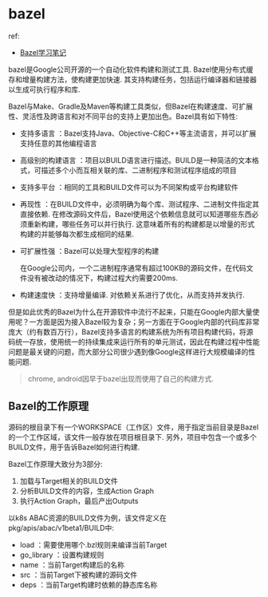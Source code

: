 # bazel
ref:
- [Bazel学习笔记](https://blog.gmem.cc/bazel-study-note)

bazel是Google公司开源的一个自动化软件构建和测试工具. Bazel使用分布式缓存和增量构建方法，使构建更加快速. 其支持构建任务，包括运行编译器和链接器以生成可执行程序和库.

Bazel与Make、Gradle及Maven等构建工具类似，但Bazel在构建速度、可扩展性、灵活性及跨语言和对不同平台的支持上更加出色。Bazel具有如下特性:
- 支持多语言 ：Bazel支持Java、Objective-C和C++等主流语言，并可以扩展支持任意的其他编程语言
- 高级别的构建语言 ：项目以BUILD语言进行描述。BUILD是一种简洁的文本格式，可描述多个小而互相关联的库、二进制程序和测试程序组成的项目
- 支持多平台 ：相同的工具和BUILD文件可以为不同架构或平台构建软件
- 再现性 ：在BUILD文件中，必须明确为每个库、测试程序、二进制文件指定其直接依赖. 在修改源码文件后，Bazel使用这个依赖信息就可以知道哪些东西必须重新构建，哪些任务可以并行执行. 这意味着所有的构建都是以增量的形式构建的并能够每次都生成相同的结果.
- 可扩展性强 ：Bazel可以处理大型程序的构建

    在Google公司内，一个二进制程序通常有超过100KB的源码文件，在代码文件没有被改动的情况下，构建过程大约需要200ms.
- 构建速度快 ：支持增量编译. 对依赖关系进行了优化，从而支持并发执行.

但是如此优秀的Bazel为什么在开源软件中流行不起来，只能在Google内部大量使用呢？一方面是因为接入Bazel较为复杂；另一方面在于Google内部的代码库非常庞大（约有数百万行），Bazel支持多语言的构建系统为所有项目构建代码，将源码统一存放，使用统一的持续集成来运行所有的单元测试，因此在构建过程中性能问题是最关键的问题，而大部分公司很少遇到像Google这样进行大规模编译的性能问题.

> chrome, android因早于bazel出现而使用了自己的构建方式.

## Bazel的工作原理
源码的根目录下有一个WORKSPACE（工作区）文件，用于指定当前目录是Bazel的一个工作区域，该文件一般存放在项目根目录下. 另外，项目中包含一个或多个BUILD文件，用于告诉Bazel如何进行构建.

Bazel工作原理大致分为3部分:
1. 加载与Target相关的BUILD文件
1. 分析BUILD文件的内容，生成Action Graph
1. 执行Action Graph，最后产出Outputs

以k8s ABAC资源的BUILD文件为例，该文件定义在pkg/apis/abac/v1beta1/BUILD中:
- load ：需要使用哪个.bzl规则来编译当前Target
- go_library ：设置构建规则
- name ：当前Target构建后的名称
- src ：当前Target下被构建的源码文件
- deps ：当前Target构建时依赖的静态库名称